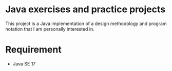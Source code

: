 # Java exercises and practice projects 

This project is a Java implementation of a design methodology and program notation that I am personally interested in.

# Requirement

* Java SE 17

